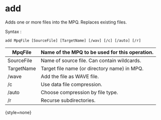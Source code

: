 # add

<snippet id="main">

Adds one or more files into the MPQ. Replaces existing files.

Syntax
:
```
add MpqFile [SourceFile] [TargetName] [/wav] [/c] [/auto] [/r]
```

| MpqFile    | Name of the MPQ to be used for this operation. |
|------------|------------------------------------------------|
| SourceFile | Name of source file. Can contain wildcards.    |
| TargetName | Target file name (or directory name) in MPQ.   |
| /wave      | Add the file as WAVE file.                     |
| /c         | Use data file compression.                     |
| /auto      | Choose compression by file type.               |
| /r         | Recurse subdirectories.                        |
{style=none}

</snippet>